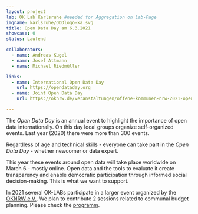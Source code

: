 ```yaml
---
layout: project
lab: OK Lab Karlsruhe #needed for Aggregation on Lab-Page
imgname: karlsruhe/ODDlogo-ka.svg
title: Open Data Day am 6.3.2021
showcase: 0
status: Laufend

collaborators:
  - name: Andreas Kugel
  - name: Josef Attmann
  - name: Michael Riedmüller

links:
  - name: International Open Data Day
    url: https://opendataday.org
  - name: Joint Open Data Day
    url: https://oknrw.de/veranstaltungen/offene-kommunen-nrw-2021-opendataday/

---
```


The *Open Data Day* is an annual event to highlight the importance of open data internationally. On this day local groups organize self-organized events. Last year (2020) there were more than 300 events.

Regardless of age and technical skills - everyone can take part in the *Open Data Day* - whether newcomer or data expert.

This year these events around open data will take place worldwide on March 6 - mostly online. Open data and the tools to evaluate it create transparency and enable democratic participation through informed social decision-making. This is what we want to support.

In 2021 several OK-LABs participate in a larger event organized by the [OKNRW e.V.](https://oknrw.de/veranstaltungen/offene-kommunen-nrw-2021-opendataday/). We plan to contribute 2 sessions related to communal budget planning. Please check the [programm](https://oknrw.de/veranstaltungen/offene-kommunen-nrw-2021-opendataday/programmablauf/).



